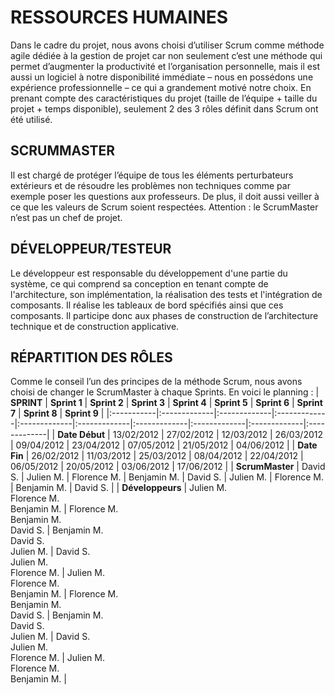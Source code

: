 # RESSOURCES HUMAINES #

Dans le cadre du projet, nous avons choisi d’utiliser Scrum comme méthode agile dédiée à la gestion de projet car non seulement c’est une méthode qui permet d’augmenter la productivité et l’organisation personnelle, mais il est aussi un logiciel à notre disponibilité immédiate – nous en possédons une expérience professionnelle – ce qui a grandement motivé notre choix.
En prenant compte des caractéristiques du projet (taille de l’équipe + taille du projet + temps disponible), seulement 2 des 3 rôles définit dans Scrum ont été utilisé.

## SCRUMMASTER ##
Il est chargé de protéger l’équipe de tous les éléments perturbateurs extérieurs et de résoudre les problèmes non techniques comme par exemple poser les questions aux professeurs. De plus, il doit aussi veiller à ce que les valeurs de Scrum soient respectées.
Attention : le ScrumMaster n’est pas un chef de projet.

## DÉVELOPPEUR/TESTEUR ##
Le développeur est responsable du développement d'une partie du système, ce qui comprend sa conception en tenant compte de l'architecture, son implémentation, la réalisation des tests et l'intégration de composants. Il réalise les tableaux de bord spécifiés ainsi que ces composants. Il participe donc aux phases de construction de l’architecture technique et de construction applicative.

## RÉPARTITION DES RÔLES ##

Comme le conseil l’un des principes de la méthode Scrum, nous avons choisi de changer le ScrumMaster à chaque Sprints. En voici le planning :
| **SPRINT** | **Sprint 1** | **Sprint 2** | **Sprint 3** | **Sprint 4** | **Sprint 5** | **Sprint 6** | **Sprint 7** | **Sprint 8** | **Sprint 9** |
|:-----------|:-------------|:-------------|:-------------|:-------------|:-------------|:-------------|:-------------|:-------------|:-------------|
| **Date Début** | 13/02/2012   | 27/02/2012   | 12/03/2012   | 26/03/2012   | 09/04/2012   | 23/04/2012   | 07/05/2012   | 21/05/2012   | 04/06/2012   |
| **Date Fin** | 26/02/2012   | 11/03/2012   | 25/03/2012   | 08/04/2012   | 22/04/2012   | 06/05/2012   | 20/05/2012   | 03/06/2012   | 17/06/2012   |
| **ScrumMaster** | David S.     | Julien M.    | Florence M.  | Benjamin M.  | David S.     | Julien M.    | Florence M.  | Benjamin M.  | David S.     |
| **Développeurs** | Julien M. <br /> Florence M. <br /> Benjamin M. | Florence M. <br /> Benjamin M. <br /> David S. | Benjamin M. <br /> David S. <br /> Julien M. | David S. <br /> Julien M. <br /> Florence M. | Julien M. <br /> Florence M. <br /> Benjamin M. | Florence M. <br /> Benjamin M. <br /> David S. | Benjamin M. <br /> David S. <br /> Julien M. | David S. <br /> Julien M. <br /> Florence M. | Julien M. <br /> Florence M. <br /> Benjamin M. |
